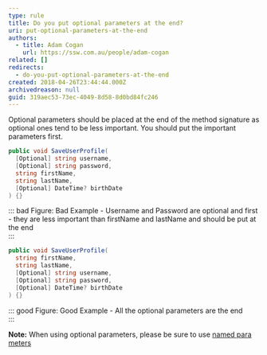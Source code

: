 ```yaml
---
type: rule
title: Do you put optional parameters at the end?
uri: put-optional-parameters-at-the-end
authors:
  - title: Adam Cogan
    url: https://ssw.com.au/people/adam-cogan
related: []
redirects:
  - do-you-put-optional-parameters-at-the-end
created: 2018-04-26T23:44:44.000Z
archivedreason: null
guid: 319aec53-73ec-4049-8d58-8d0bd84fc246
---
```

Optional parameters should be placed at the end of the method signature as optional ones tend to be less important. You should put the important parameters first.

<!--endintro-->

```csharp
public void SaveUserProfile(
  [Optional] string username,
  [Optional] string password,
  string firstName,
  string lastName, 
  [Optional] DateTime? birthDate
) {}
```

::: bad
Figure: Bad Example - Username and Password are optional and first - they are less important than firstName and lastName and should be put at the end\
:::

```csharp
public void SaveUserProfile(
  string firstName,
  string lastName, 
  [Optional] string username,
  [Optional] string password,
  [Optional] DateTime? birthDate
) {}
```

::: good
Figure: Good Example - All the optional parameters are the end\
:::

**Note:** When using optional parameters, please be sure to use [named para meters](/when-to-use-named-parameters)